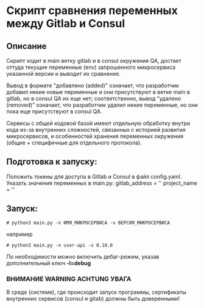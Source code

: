 # Скрипт сравнения переменных между Gitlab и Consul
## Описание
Скрипт ходит в main ветку gitlab и в consul окружения QA, достает оттуда текущие переменные (env) запрошенного микросервиса указанной версии и выводит их сравнение. 

Вывод в формате "добавлено (added)" означает, что разработчик добавил некие новые переменные и они присутствуют в ветке main в gitlab, но в consul QA их еще нет; соответственно, вывод "удалено (removed)" означает, что разработчик удалил некие переменные, но они пока еще присутствуют в consul QA.

Сервисы с общей кодовой базой имеют отдельную обработку внутри кода из-за внутренних сложностей, связанных с историей развития микросервисов, и особенностей хранения переменных окружения (общие + специфичные для отдельного протокола).

## Подготовка к запуску:
Положить токены для доступа в Gitlab и Consul в файл config.yaml.
Указать значения переменных в main.py:
    gitlab_address = ''
    project_name = ''

## Запуск:
```
# python3 main.py -n ИМЯ_МИКРОСЕРВИСА -v ВЕРСИЯ_МИКРОСЕРВИСА
```
например
```
# python3 main.py -n user-api -v 0.10.0
```
По необходимости можно включить дебаг-режим, указав дополнительный ключ **-l=debug**

### ВНИМАНИЕ WARNING ACHTUNG УВАГА ###
В среде (системе), где происходит запуск программы, сертификаты внутренних сервисов (consul и gitab) должны быть доверенными!
